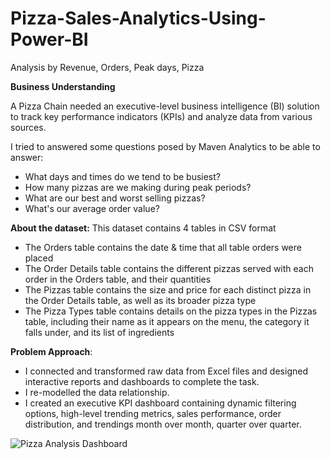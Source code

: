 # Pizza-Sales-Analytics-Using-Power-BI

Analysis by Revenue, Orders, Peak days, Pizza

**Business Understanding**

A Pizza Chain needed an executive-level business intelligence (BI) solution to track key performance indicators (KPIs) and analyze data from various sources.

I tried to answered some questions posed by Maven Analytics to be able to answer:

* What days and times do we tend to be busiest?
* How many pizzas are we making during peak periods?
* What are our best and worst selling pizzas?
* What's our average order value?

**About the dataset:**
This dataset contains 4 tables in CSV format

* The Orders table contains the date & time that all table orders were placed
* The Order Details table contains the different pizzas served with each order in the Orders table, and their quantities
* The Pizzas table contains the size and price for each distinct pizza in the Order Details table, as well as its broader pizza type
* The Pizza Types table contains details on the pizza types in the Pizzas table, including their name as it appears on the menu, the category it falls under, and its list of ingredients

**Problem Approach**:
* I connected and transformed raw data from Excel files and designed interactive reports and dashboards to complete the task.
* I re-modelled the data relationship.
* I created an executive KPI dashboard containing dynamic filtering options, high-level trending metrics, sales performance, order distribution, and trendings month over month, quarter over quarter.

![Pizza Analysis Dashboard](https://github.com/rishikeshm123/Pizza-Sales-Analytics-Using-Power-BI/assets/105847924/1dc3ec59-0037-4e1c-a110-3ea8acfa275a)
